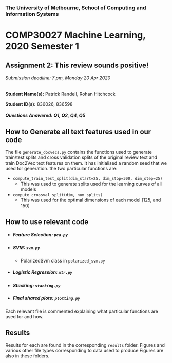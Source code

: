 ### The University of Melbourne, School of Computing and Information Systems
# COMP30027 Machine Learning, 2020 Semester 1

## Assignment 2: This review sounds positive!

###### Submission deadline: 7 pm, Monday 20 Apr 2020

**Student Name(s):**    Patrick Randell, Rohan Hitchcock

**Student ID(s):**     836026, 836598

##### Questions Answered: Q1, Q2, Q4, Q5


## How to Generate all text features used in our code
The file `generate_docvecs.py` contains the functions used to generate train/test splits and cross validation splits of the original review text and train Doc2Vec text features on them. It has initialised a random seed that we used for generation. the two particular functions are:
* `compute_train_test_split(dim_start=25, dim_stop=300, dim_step=25)`
    * This was used to generate splits used for the learning curves of all models
* `compute_crossval_split(dim, num_splits)`
    * This was used for the optimal dimensions of each model (125, and 150)
    
## How to use relevant code
* ##### Feature Selection: `pca.py`
* ##### SVM: `svm.py`
    * PolarizedSvm class in `polarized_svm.py`
* ##### Logistic Regression: `mlr.py`
* ##### Stacking: `stacking.py`
* ##### Final shared plots: `plotting.py`
Each relevant file is commented explaining what particular functions are used for and how.
## Results
Results for each are found in the corresponding `results` folder. Figures and various other file types corresponding to data used to produce Figures are also in these folders.